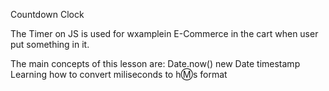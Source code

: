 Countdown Clock

The Timer on JS is used for wxamplein E-Commerce in the cart when user put something in it.

The main concepts of this lesson are:
	Date.now()
	new Date
	timestamp
	Learning how to convert miliseconds to h:m:s format